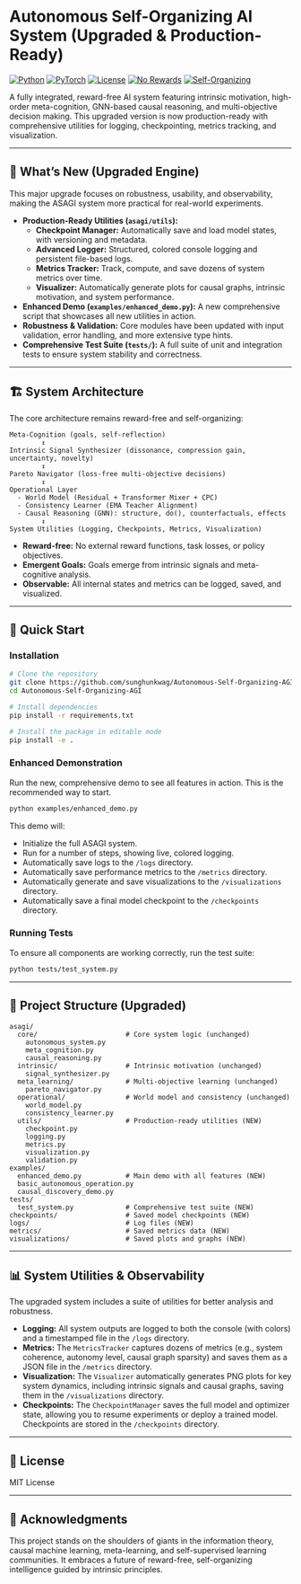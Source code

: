 # Autonomous Self-Organizing AI System (Upgraded & Production-Ready) 

[![Python](https://img.shields.io/badge/Python-3.8%2B-blue.svg)](https://www.python.org/)
[![PyTorch](https://img.shields.io/badge/PyTorch-2.0%2B-orange.svg)](https://pytorch.org/)
[![License](https://img.shields.io/badge/License-MIT-green.svg)](https://opensource.org/licenses/MIT)
[![No Rewards](https://img.shields.io/badge/Paradigm-Reward--Free-red.svg)](#)
[![Self-Organizing](https://img.shields.io/badge/Behavior-Autonomous-green.svg)](#)

A fully integrated, reward-free AI system featuring intrinsic motivation, high-order meta-cognition, GNN-based causal reasoning, and multi-objective decision making. This upgraded version is now production-ready with comprehensive utilities for logging, checkpointing, metrics tracking, and visualization.

---

## 🚀 What’s New (Upgraded Engine)

This major upgrade focuses on robustness, usability, and observability, making the ASAGI system more practical for real-world experiments.

- **Production-Ready Utilities (`asagi/utils`):**
  - **Checkpoint Manager:** Automatically save and load model states, with versioning and metadata.
  - **Advanced Logger:** Structured, colored console logging and persistent file-based logs.
  - **Metrics Tracker:** Track, compute, and save dozens of system metrics over time.
  - **Visualizer:** Automatically generate plots for causal graphs, intrinsic motivation, and system performance.
- **Enhanced Demo (`examples/enhanced_demo.py`):** A new comprehensive script that showcases all new utilities in action.
- **Robustness & Validation:** Core modules have been updated with input validation, error handling, and more extensive type hints.
- **Comprehensive Test Suite (`tests/`):** A full suite of unit and integration tests to ensure system stability and correctness.

---

## 🏗️ System Architecture

The core architecture remains reward-free and self-organizing:

```
Meta-Cognition (goals, self-reflection)
        ↕
Intrinsic Signal Synthesizer (dissonance, compression gain, uncertainty, novelty)
        ↕
Pareto Navigator (loss-free multi-objective decisions)
        ↕
Operational Layer
  - World Model (Residual + Transformer Mixer + CPC)
  - Consistency Learner (EMA Teacher Alignment)
  - Causal Reasoning (GNN): structure, do(), counterfactuals, effects
        ↕
System Utilities (Logging, Checkpoints, Metrics, Visualization)
```

- **Reward-free:** No external reward functions, task losses, or policy objectives.
- **Emergent Goals:** Goals emerge from intrinsic signals and meta-cognitive analysis.
- **Observable:** All internal states and metrics can be logged, saved, and visualized.

---

## 🚦 Quick Start

### Installation

```bash
# Clone the repository
git clone https://github.com/sunghunkwag/Autonomous-Self-Organizing-AGI.git
cd Autonomous-Self-Organizing-AGI

# Install dependencies
pip install -r requirements.txt

# Install the package in editable mode
pip install -e .
```

### Enhanced Demonstration

Run the new, comprehensive demo to see all features in action. This is the recommended way to start.

```bash
python examples/enhanced_demo.py
```

This demo will:
- Initialize the full ASAGI system.
- Run for a number of steps, showing live, colored logging.
- Automatically save logs to the `/logs` directory.
- Automatically save performance metrics to the `/metrics` directory.
- Automatically generate and save visualizations to the `/visualizations` directory.
- Automatically save a final model checkpoint to the `/checkpoints` directory.

### Running Tests

To ensure all components are working correctly, run the test suite:

```bash
python tests/test_system.py
```

---

## 📁 Project Structure (Upgraded)

```
asagi/
  core/                      # Core system logic (unchanged)
    autonomous_system.py
    meta_cognition.py
    causal_reasoning.py
  intrinsic/                 # Intrinsic motivation (unchanged)
    signal_synthesizer.py
  meta_learning/             # Multi-objective learning (unchanged)
    pareto_navigator.py
  operational/               # World model and consistency (unchanged)
    world_model.py
    consistency_learner.py
  utils/                     # Production-ready utilities (NEW)
    checkpoint.py
    logging.py
    metrics.py
    visualization.py
    validation.py
examples/
  enhanced_demo.py           # Main demo with all features (NEW)
  basic_autonomous_operation.py
  causal_discovery_demo.py
tests/
  test_system.py             # Comprehensive test suite (NEW)
checkpoints/                 # Saved model checkpoints (NEW)
logs/                        # Log files (NEW)
metrics/                     # Saved metrics data (NEW)
visualizations/              # Saved plots and graphs (NEW)
```

---

## 📊 System Utilities & Observability

The upgraded system includes a suite of utilities for better analysis and robustness.

- **Logging:** All system outputs are logged to both the console (with colors) and a timestamped file in the `/logs` directory.
- **Metrics:** The `MetricsTracker` captures dozens of metrics (e.g., system coherence, autonomy level, causal graph sparsity) and saves them as a JSON file in the `/metrics` directory.
- **Visualization:** The `Visualizer` automatically generates PNG plots for key system dynamics, including intrinsic signals and causal graphs, saving them in the `/visualizations` directory.
- **Checkpoints:** The `CheckpointManager` saves the full model and optimizer state, allowing you to resume experiments or deploy a trained model. Checkpoints are stored in the `/checkpoints` directory.

---

## 📄 License

MIT License

---

## 🙏 Acknowledgments

This project stands on the shoulders of giants in the information theory, causal machine learning, meta-learning, and self-supervised learning communities. It embraces a future of reward-free, self-organizing intelligence guided by intrinsic principles.

